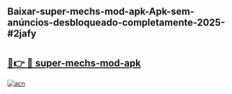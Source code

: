 ## Baixar-super-mechs-mod-apk-Apk-sem-anúncios-desbloqueado-completamente-2025-#2jafy

# <h2><a href="https://ainizakaria.my?title=super-mechs-mod-apk&ref=20M">🔗👉 🔴 super-mechs-mod-apk</a></h2>

[![acn](https://github.com/user-attachments/assets/0f9c940e-d8b0-45ae-aac7-cd30a18b3e1c)](https://ainizakaria.my?title=super-mechs-mod-apk&ref=20M)

